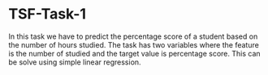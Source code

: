 # TSF-Task-1
In this task we have to predict the percentage score of a student based on the number of hours studied. The task has two variables where the feature is the number of studied and the target value is percentage score. This can be solve using simple linear regression.

